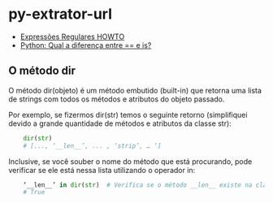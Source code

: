 # py-extrator-url

- [Expressões Regulares HOWTO](https://docs.python.org/pt-br/3/howto/regex.html#regex-howto)
- [Python: Qual a diferença entre == e is?](https://www.alura.com.br/artigos/qual-a-diferenca-entre-e-is-no-python?_gl=1*l8zkxd*_ga*Nzc3MzI5MjEuMTY5NTA2NDY2Ng..*_ga_1EPWSW3PCS*MTY5ODQ1NTk4MS4xMTkuMS4xNjk4NDU3MDA5LjAuMC4w*_fplc*VW9hbEFpS0lmM0lvRVhOM01QbVNFWktSbWt6b0xSUE9GenF3T2hQN1RYQUtjUyUyRm9FdEElMkJBZFRrYyUyRjAxcVk2OSUyQmM0aSUyRlh4biUyRkNObyUyQlkzeldReHNNRW1TNVBKdDVqTGRkNm9xWG1lRkdwbDU5V2N2czN2dGlsZFFzMkN6OUElM0QlM0Q.)

## O método dir
O método dir(objeto) é um método embutido (built-in) que retorna uma lista de strings com todos os métodos e atributos do objeto passado.

Por exemplo, se fizermos dir(str) temos o seguinte retorno (simplifiquei devido a grande quantidade de métodos e atributos da classe str):

```python
    dir(str)
    # [..., ‘__len__’, ... , ‘strip’, … ‘]
```
Inclusive, se você souber o nome do método que está procurando, pode verificar se ele está nessa lista utilizando o operador in:

```python
    ‘__len__’ in dir(str)  # Verifica se o método __len__ existe na classe str
    # True
```